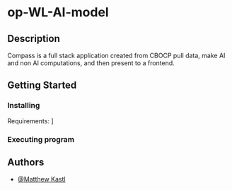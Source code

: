 # op-WL-AI-model




## Description

Compass is a full stack application created from CBOCP pull data, make AI and non AI computations, and then present to a frontend.


## Getting Started


### Installing

Requirements: 
]


### Executing program



## Authors

* [@Matthew Kastl](https://github.com/matdenkas)



